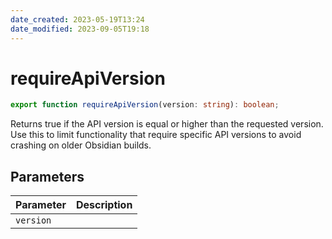 ```yaml
---
date_created: 2023-05-19T13:24
date_modified: 2023-09-05T19:18
---
```

# requireApiVersion

```ts
export function requireApiVersion(version: string): boolean;
```

Returns true if the API version is equal or higher than the requested version.  
Use this to limit functionality that require specific API versions to avoid  
crashing on older Obsidian builds.

## Parameters

| Parameter | Description |
|-----------|-------------|
| `version` | |
